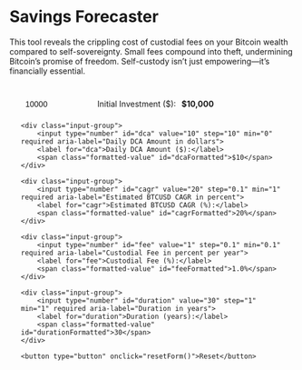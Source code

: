 # Savings Forecaster

This tool reveals the crippling cost of custodial fees on your Bitcoin wealth compared to self-sovereignty. Small fees compound into theft, undermining Bitcoin’s promise of freedom. Self-custody isn’t just empowering—it’s financially essential.

<style>
    .md-content {
        padding: 20px;
    }
    .input-container {
        padding: 20px;
        border: 1px solid var(--md-default-fg-color--light);
        border-radius: 8px;
        background: var(--md-default-bg-color);
        margin-bottom: 20px;
    }
    .input-group {
        display: flex;
        align-items: center;
        margin-bottom: 15px;
    }
    input[type="number"] {
        width: 120px;
        padding: 8px;
        border: 1px solid var(--md-default-fg-color--light);
        border-radius: 4px;
        font-size: 1em;
        margin-right: 15px;
        background-color: var(--md-default-bg-color);
        color: var(--md-default-fg-color);
        transition: border-color 0.2s, box-shadow 0.2s;
    }
    input[type="number"]:hover {
        border-color: var(--md-primary-fg-color--light);
    }
    input[type="number"]:focus {
        outline: none;
        border-color: var(--md-primary-fg-color);
        box-shadow: 0 0 5px rgba(var(--md-primary-fg-color--rgb), 0.3);
    }
    label {
        font-size: 1em;
        color: var(--md-default-fg-color);
        margin-right: 10px;
    }
    .formatted-value {
        font-weight: bold;
        color: var(--md-primary-fg-color);
    }
    button {
        padding: 8px 16px;
        border: none;
        border-radius: 4px;
        background: var(--md-primary-fg-color);
        color: var(--md-primary-bg-color);
        font-size: 1em;
        cursor: pointer;
        transition: background 0.2s;
    }
    button:hover {
        background: var(--md-primary-fg-color--dark);
    }
    #error {
        margin-top: 10px;
        padding: 10px;
        border: 1px solid var(--md-typeset-color-error);
        border-radius: 4px;
        background: var(--md-default-bg-color);
        color: var(--md-typeset-color-error);
        font-size: 0.9em;
    }
    #results {
        margin-top: 20px;
    }
    #results .summary {
        display: grid;
        grid-template-columns: 1fr;
        gap: 10px;
        margin-bottom: 15px;
        padding: 10px;
        background: var(--md-default-bg-color--light);
        border-radius: 4px;
    }
    #results .summary p {
        margin: 0;
        font-size: 1.1em;
        font-weight: bold;
        color: var(--md-default-fg-color);
    }
    /* Ensure custodial cost dollar amount is red in both light/dark modes */
    .custodial-cost {
        color: var(--md-typeset-color-error, #dc3545) !important;
    }
    #results .text {
        font-size: 1em;
        line-height: 1.8;
        color: var(--md-default-fg-color);
    }
    #results strong {
        color: var(--md-default-fg-color--dark);
    }
    #chart {
        width: 100%;
        max-width: 600px;
        height: 300px;
        margin: 20px 0;
    }
</style>

<form id="calcForm" class="input-container">
    <div class="input-group">
        <input type="number" id="initial" value="10000" step="1000" required aria-label="Initial Investment in dollars">
        <label for="initial">Initial Investment ($):</label>
        <span class="formatted-value" id="initialFormatted">$10,000</span>
    </div>
    
    <div class="input-group">
        <input type="number" id="dca" value="10" step="10" min="0" required aria-label="Daily DCA Amount in dollars">
        <label for="dca">Daily DCA Amount ($):</label>
        <span class="formatted-value" id="dcaFormatted">$10</span>
    </div>
    
    <div class="input-group">
        <input type="number" id="cagr" value="20" step="0.1" min="1" required aria-label="Estimated BTCUSD CAGR in percent">
        <label for="cagr">Estimated BTCUSD CAGR (%):</label>
        <span class="formatted-value" id="cagrFormatted">20%</span>
    </div>
    
    <div class="input-group">
        <input type="number" id="fee" value="1" step="0.1" min="0.1" required aria-label="Custodial Fee in percent per year">
        <label for="fee">Custodial Fee (%):</label>
        <span class="formatted-value" id="feeFormatted">1.0%</span>
    </div>
    
    <div class="input-group">
        <input type="number" id="duration" value="30" step="1" min="1" required aria-label="Duration in years">
        <label for="duration">Duration (years):</label>
        <span class="formatted-value" id="durationFormatted">30</span>
    </div>
    
    <button type="button" onclick="resetForm()">Reset</button>
</form>

<div id="error" aria-live="polite"></div>
<div id="results"></div>

<script src="https://cdn.jsdelivr.net/npm/chart.js"></script>
<script>
    // Format number as currency or percent
    function formatValue(value, type, isDCA = false, isFee = false, isWholeDollar = false) {
        const num = parseFloat(value);
        if (type === 'currency') {
            return '$' + num.toLocaleString('en-US', {
                minimumFractionDigits: isWholeDollar || (isDCA && Number.isInteger(num)) ? 0 : num % 1 !== 0 ? 2 : 0,
                maximumFractionDigits: isWholeDollar || (isDCA && Number.isInteger(num)) ? 0 : 2
            });
        } else if (type === 'percent') {
            return num.toFixed(isFee ? 1 : Number.isInteger(num) ? 0 : 1) + '%';
        } else {
            return num.toString();
        }
    }

    // Update formatted values next to inputs
    function updateFormattedValues() {
        document.getElementById('initialFormatted').textContent = formatValue(document.getElementById('initial').value, 'currency', false, false, true);
        document.getElementById('dcaFormatted').textContent = formatValue(document.getElementById('dca').value, 'currency', true);
        document.getElementById('cagrFormatted').textContent = formatValue(document.getElementById('cagr').value, 'percent', false);
        document.getElementById('feeFormatted').textContent = formatValue(document.getElementById('fee').value, 'percent', false, true);
        document.getElementById('durationFormatted').textContent = formatValue(document.getElementById('duration').value, 'number');
    }

    // Validate inputs
    function validateInputs() {
        const initial = parseFloat(document.getElementById('initial').value) || 0;
        const dca = parseFloat(document.getElementById('dca').value) || 0;
        const cagr = parseFloat(document.getElementById('cagr').value) || 0;
        const fee = parseFloat(document.getElementById('fee').value) || 0;
        const years = parseInt(document.getElementById('duration').value) || 0;

        const errors = [];
        if (initial <= 0) errors.push("Initial Investment must be greater than 0");
        if (dca < 0) errors.push("Daily DCA Amount must be greater than or equal to 0");
        if (cagr < 1) errors.push("Estimated BTCUSD CAGR must be greater than or equal to 1%");
        if (fee < 0.1) errors.push("Custodial Fee must be greater than or equal to 0.1%");
        if (years < 1) errors.push("Duration must be greater than or equal to 1 year");

        const errorDiv = document.getElementById('error');
        if (errors.length > 0) {
            errorDiv.innerHTML = `<p>${errors.join('<br>')}</p>`;
            return false;
        } else {
            errorDiv.innerHTML = '';
            return true;
        }
    }

    // Reset form to default values
    function resetForm() {
        document.getElementById('initial').value = 10000;
        document.getElementById('dca').value = 10;
        document.getElementById('cagr').value = 20;
        document.getElementById('fee').value = 1;
        document.getElementById('duration').value = 30;
        calculate();
    }

    function calculate() {
        // Only proceed if inputs are valid
        if (!validateInputs()) {
            document.getElementById('results').innerHTML = '';
            return;
        }

        const initial = parseFloat(document.getElementById('initial').value) || 0.001;
        const dailyDCA = parseFloat(document.getElementById('dca').value) || 0;
        const cagr = parseFloat(document.getElementById('cagr').value) / 100 || 0.01;
        const fee = parseFloat(document.getElementById('fee').value) / 100 || 0.001;
        const years = parseInt(document.getElementById('duration').value) || 1;
        
        // Convert daily DCA to annual (365.25 days per year)
        const annualDCA = dailyDCA * 365.25;
        
        // Sovereign (0% fee):
        const sovereignLumpSum = initial * Math.pow(1 + cagr, years);
        const sovereignDCAValue = cagr > 0 ? annualDCA * (Math.pow(1 + cagr, years) - 1) / cagr : annualDCA * years;
        const sovereignTotal = sovereignLumpSum + sovereignDCAValue;
        
        // Custody (effective growth = cagr - fee):
        const effectiveCAGR = cagr - fee;
        const custodyLumpSum = initial * Math.pow(1 + effectiveCAGR, years);
        const custodyDCAValue = effectiveCAGR > 0 ? annualDCA * (Math.pow(1 + effectiveCAGR, years) - 1) / effectiveCAGR : annualDCA * years;
        const custodyTotal = custodyLumpSum + custodyDCAValue;
        
        // Lost value
        const lost = sovereignTotal - custodyTotal;
        const percentLost = sovereignTotal > 0 ? (lost / sovereignTotal) * 100 : 0;
        
        // Display results with summary and persuasive text
        const resultsDiv = document.getElementById('results');
        resultsDiv.innerHTML = `
            <div class="summary">
                <p>Sovereign Value: ${formatValue(sovereignTotal, 'currency', false, false, true)}</p>
                <p>Custodial Cost: <span class="custodial-cost">${formatValue(lost, 'currency', false, false, true)}</span> (${percentLost.toFixed(1)}%)</p>
            </div>
            <div id="chart-container"></div>
            <div class="text">
                <p>Starting with ${formatValue(initial, 'currency', false, false, true)} and a daily DCA of ${formatValue(dailyDCA, 'currency', true)} over ${formatValue(years, 'number')} years at a ${formatValue(cagr * 100, 'percent', false)} Bitcoin CAGR, a sovereign would amass a formidable ${formatValue(sovereignTotal, 'currency', false, false, true)}. This is the power of self-custody: complete control, zero compromise, and every satoshi working for you in a world returning to sound money.</p>
                <p>But choosing a custodian with a ${formatValue(fee * 100, 'percent', false, true)} annual fee?</p>
                <p>You’re not just losing money -- you’re <strong>paying ${formatValue(lost, 'currency', false, false, true)}</strong>, a devastating ${percentLost.toFixed(1)}% of your potential wealth, to dodge the responsibility of securing your own Bitcoin. This isn’t just a fee; it’s a betrayal of Bitcoin’s promise, trading your financial sovereignty for a false sense of security. Worse, you’re exposed to catastrophic risks -- hacks, bankruptcies, government seizures, or rehypothecation -- any of which could erase your wealth entirely. Why gamble your future with middlemen when you can hold your keys and own your destiny?</p>
                <p>Bitcoin is freedom. Choose sovereignty, or lose everything.</p>
            </div>
        `;
        
        // Graceful degradation: Check if Chart.js is loaded
        if (window.Chart) {
            // Add canvas to chart container
            const chartContainer = document.getElementById('chart-container');
            const canvas = document.createElement('canvas');
            canvas.id = 'chart';
            chartContainer.appendChild(canvas);
            
            // Get chart data
            const labels = [];
            const sovereignData = [];
            const custodialCostData = [];
            for (let year = 0; year <= years; year++) {
                // Sovereign
                const sovereignLumpSum = initial * Math.pow(1 + cagr, year);
                const sovereignDCAValue = cagr > 0 ? annualDCA * (Math.pow(1 + cagr, year) - 1) / cagr : annualDCA * year;
                const sovereignValue = sovereignLumpSum + sovereignDCAValue;
                sovereignData.push(sovereignValue);

                // Custodial
                const effectiveCAGR = cagr - fee;
                const custodyLumpSum = initial * Math.pow(1 + effectiveCAGR, year);
                const custodyDCAValue = effectiveCAGR > 0 ? annualDCA * (Math.pow(1 + effectiveCAGR, year) - 1) / effectiveCAGR : annualDCA * year;
                const custodyValue = custodyLumpSum + custodyDCAValue;

                // Custodial Cost
                custodialCostData.push(sovereignValue - custodyValue);

                labels.push(year);
            }

            // Draw chart if Chart.js is available
            new Chart(document.getElementById('chart'), {
                type: 'line',
                data: {
                    labels: labels,
                    datasets: [
                        { label: 'Sovereign Value', data: sovereignData, borderColor: '#28a745', fill: false },
                        { label: 'Custodial Cost', data: custodialCostData, borderColor: '#dc3545', fill: false }
                    ]
                },
                options: {
                    responsive: true,
                    scales: {
                        y: { 
                            title: { display: true, text: 'Value ($)' }, 
                            beginAtZero: true,
                            ticks: {
                                callback: function(value) {
                                    return '$' + (value / 1000).toLocaleString('en-US', {maximumFractionDigits: 0}) + 'K';
                                }
                            }
                        },
                        x: { title: { display: true, text: 'Years' } }
                    },
                    plugins: {
                        tooltip: {
                            callbacks: {
                                label: function(context) {
                                    let label = context.dataset.label || '';
                                    if (label) {
                                        label += ': ';
                                    }
                                    label += '$' + context.parsed.y.toLocaleString('en-US', {maximumFractionDigits: 0});
                                    return label;
                                }
                            }
                        }
                    }
                }
            });
        }
        
        // Update formatted values
        updateFormattedValues();
    }
    
    // Add event listeners to all inputs for auto-calculation
    document.querySelectorAll('#calcForm input').forEach(input => {
        input.addEventListener('input', calculate);
    });
    
    // Initial calculation and formatting on page load
    calculate();
</script>

